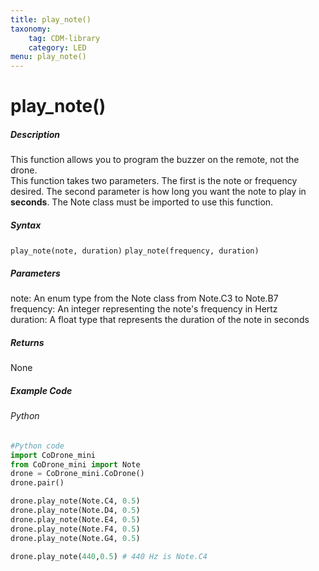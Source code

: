 ```yaml
---
title: play_note()
taxonomy:
    tag: CDM-library
    category: LED
menu: play_note()
---
```


# play_note()

##### Description

This function allows you to program the buzzer on the remote, not the drone. <br/>
This function takes two parameters. The first is the note or frequency desired. The second parameter is how long you want the note to play in **seconds**. The Note class must be imported to use this function. <br/>

##### Syntax
```play_note(note, duration)```
```play_note(frequency, duration)```

##### Parameters
note: An enum type from the Note class from Note.C3 to Note.B7<br/>
frequency: An integer representing the note's frequency in Hertz<br/>
duration: A float type that represents the duration of the note in seconds<br/>

##### Returns
None

##### Example Code
###### Python
```python
#Python code
import CoDrone_mini
from CoDrone_mini import Note
drone = CoDrone_mini.CoDrone()
drone.pair()

drone.play_note(Note.C4, 0.5)
drone.play_note(Note.D4, 0.5)
drone.play_note(Note.E4, 0.5)
drone.play_note(Note.F4, 0.5)
drone.play_note(Note.G4, 0.5)

drone.play_note(440,0.5) # 440 Hz is Note.C4
```
